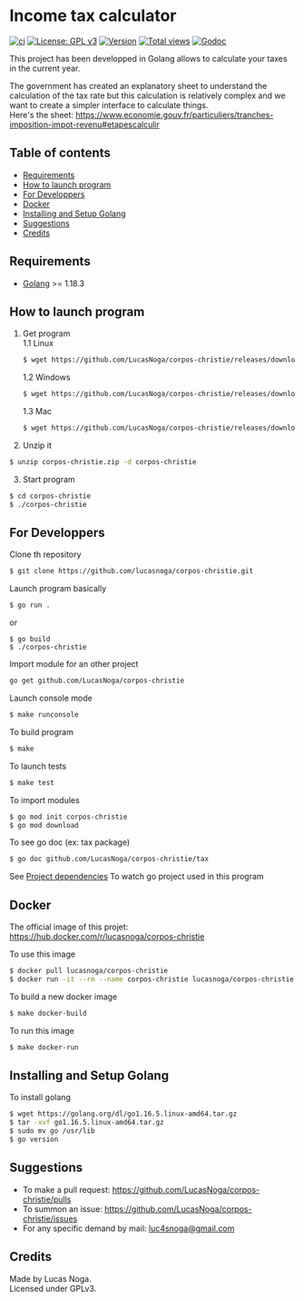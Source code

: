 # Income tax calculator

[![ci](https://github.com/LucasNoga/corpos-christie/actions/workflows/go.yml/badge.svg?branch=master)](https://github.com/LucasNoga/corpos-christie/actions)
[![License: GPL v3](https://img.shields.io/badge/License-GPLv3-blue.svg)](https://www.gnu.org/licenses/gpl-3.0)
[![Version](https://img.shields.io/github/tag/LucasNoga/corpos-christie.svg)](https://github.com/LucasNoga/corpos-christie/releases)
[![Total views](https://img.shields.io/sourcegraph/rrc/github.com/LucasNoga/corpos-christie.svg)](https://sourcegraph.com/github.com/LucasNoga/corpos-christie)
[![Godoc](https://godoc.org/github.com/LucasNoga/corpos-christie?status.svg)](https://godoc.org/github.com/LucasNoga/corpos-christie)

This project has been developped in Golang allows to calculate your taxes in the current year.

The government has created an explanatory sheet to understand the calculation of the tax rate but this calculation is relatively complex and we want to create a simpler interface to calculate things.  
Here's the sheet: https://www.economie.gouv.fr/particuliers/tranches-imposition-impot-revenu#etapescalculir

## Table of contents

- [Requirements](#requirements)
- [How to launch program](#how-to-launch-program)
- [For Developpers](#for-developpers)
- [Docker](#docker)
- [Installing and Setup Golang](#installing-and-setup-golang)
- [Suggestions](#suggestions)
- [Credits](#credits)

## Requirements

- [Golang](https://golang.org/dl/) >= 1.18.3

## How to launch program

1. Get program  
    1.1 Linux

   ```bash
   $ wget https://github.com/LucasNoga/corpos-christie/releases/download/v1.1.0/linux-corpos-christie-1.1.0.zip -O corpos-christie.zip
   ```

   1.2 Windows

   ```bash
   $ wget https://github.com/LucasNoga/corpos-christie/releases/download/v1.1.0/windows-corpos-christie-1.1.0.zip -O corpos-christie.zip
   ```

   1.3 Mac

   ```bash
   $ wget https://github.com/LucasNoga/corpos-christie/releases/download/v1.1.0/mac-corpos-christie-1.1.0.zip -O corpos-christie.zip
   ```

2. Unzip it

```bash
$ unzip corpos-christie.zip -d corpos-christie
```

3. Start program

```bash
$ cd corpos-christie
$ ./corpos-christie
```

## For Developpers

Clone th repository

```bash
$ git clone https://github.com/lucasnoga/corpos-christie.git
```

Launch program basically

```bash
$ go run .
```

or

```
$ go build
$ ./corpos-christie
```

Import module for an other project

```bash
go get github.com/LucasNoga/corpos-christie
```

Launch console mode

```bash
$ make runconsole
```

To build program

```bash
$ make
```

To launch tests

```bash
$ make test
```

To import modules

```bash
$ go mod init corpos-christie
$ go mod download
```

To see go doc (ex: tax package)

```bash
$ go doc github.com/LucasNoga/corpos-christie/tax
```

See [Project dependencies](https://deps.dev/go/github.com/lucasnoga/corpos-christie) To watch go project used in this program

## Docker

The official image of this projet: https://hub.docker.com/r/lucasnoga/corpos-christie

To use this image

```bash
$ docker pull lucasnoga/corpos-christie
$ docker run -it --rm --name corpos-christie lucasnoga/corpos-christie
```

To build a new docker image

```bash
$ make docker-build
```

To run this image

```bash
$ make docker-run
```

## Installing and Setup Golang

To install golang

```bash
$ wget https://golang.org/dl/go1.16.5.linux-amd64.tar.gz
$ tar -xvf go1.16.5.linux-amd64.tar.gz
$ sudo mv go /usr/lib
$ go version
```

## Suggestions

- To make a pull request: https://github.com/LucasNoga/corpos-christie/pulls
- To summon an issue: https://github.com/LucasNoga/corpos-christie/issues
- For any specific demand by mail: luc4snoga@gmail.com

## Credits

Made by Lucas Noga.  
Licensed under GPLv3.
